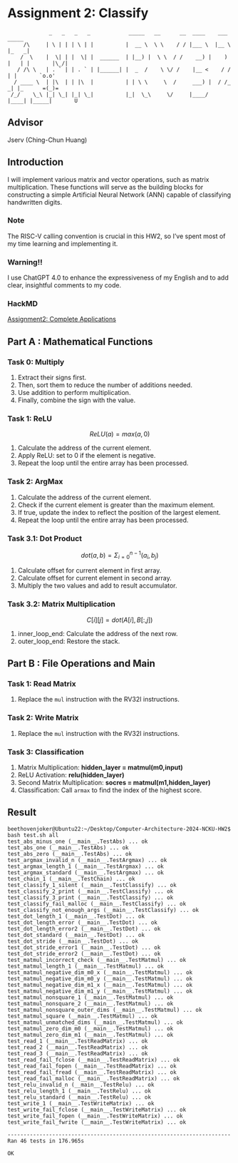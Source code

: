 # Assignment 2: Classify
```
             _   _   _   _            _____   __      __  ____    ___    _____ 
     /\     | \ | | | \ | |          |  __ \  \ \    / / |___ \  |__ \  |_   _|
    /  \    |  \| | |  \| |  ______  | |__) |  \ \  / /    __) |    ) |   | |       |\_/|
   / /\ \   | . ` | | . ` | |______| |  _  /    \ \/ /    |__ <    / /    | |       `o.o'
  / ____ \  | |\  | | |\  |          | | \ \     \  /     ___) |  / /_   _| |_      =(_)=
 /_/    \_\ |_| \_| |_| \_|          |_|  \_\     \/     |____/  |____| |_____|       U
```
## Advisor
Jserv (Ching-Chun Huang)
## Introduction
I will implement various matrix and vector operations, such as matrix multiplication. These functions will serve as the building blocks for constructing a simple Artificial Neural Network (ANN) capable of classifying handwritten digits. 
### Note
The RISC-V calling convention is crucial in this HW2, so I’ve spent most of my time learning and implementing it.
### Warning!!
I use ChatGPT 4.0 to enhance the expressiveness of my English and to add clear, insightful comments to my code.
### HackMD
[Assignment2: Complete Applications](https://hackmd.io/igwvkHa1TMyvtc_bcri4Lg)
## Part A : Mathematical Functions
### Task 0: Multiply
1. Extract their signs first.
2. Then, sort them to reduce the number of additions needed.
3. Use addition to perform multiplication.
4. Finally, combine the sign with the value.

### Task 1: ReLU
$$ReLU(a) = max(a, 0)$$
1. Calculate the address of the current element.
2. Apply ReLU: set to 0 if the element is negative.
3. Repeat the loop until the entire array has been processed.

### Task 2: ArgMax
1. Calculate the address of the current element.
2. Check if the current element is greater than the maximum element.
3. If true, update the index to reflect the position of the largest element.
4. Repeat the loop until the entire array has been processed.

### Task 3.1: Dot Product
$$dot(a,b) = \Sigma_{i=0}^{n-1} (a_i,b_j)$$
1. Calculate offset for current element in first array.
2. Calculate offset for current element in second array.
3. Multiply the two values and add to result accumulator.

### Task 3.2: Matrix Multiplication
$$C[i][j]=dot(A[i],B[:,j])$$
1. inner_loop_end: Calculate the address of the next row.
2. outer_loop_end: Restore the stack.

## Part B : File Operations and Main
### Task 1: Read Matrix
1. Replace the ``mul`` instruction with the RV32I instructions.

### Task 2: Write Matrix
1. Replace the ``mul`` instruction with the RV32I instructions.

### Task 3: Classification
1. Matrix Multiplication:
**hidden_layer = matmul(m0,input)**
2. ReLU Activation:
**relu(hidden_layer)**
3. Second Matrix Multiplication:
**socres = matmul(m1,hidden_layer)**
4. Classification:
Call ``armax`` to find the index of the highest score.

## Result
```
beethovenjoker@Ubuntu22:~/Desktop/Computer-Architecture-2024-NCKU-HW2$ bash test.sh all
test_abs_minus_one (__main__.TestAbs) ... ok
test_abs_one (__main__.TestAbs) ... ok
test_abs_zero (__main__.TestAbs) ... ok
test_argmax_invalid_n (__main__.TestArgmax) ... ok
test_argmax_length_1 (__main__.TestArgmax) ... ok
test_argmax_standard (__main__.TestArgmax) ... ok
test_chain_1 (__main__.TestChain) ... ok
test_classify_1_silent (__main__.TestClassify) ... ok
test_classify_2_print (__main__.TestClassify) ... ok
test_classify_3_print (__main__.TestClassify) ... ok
test_classify_fail_malloc (__main__.TestClassify) ... ok
test_classify_not_enough_args (__main__.TestClassify) ... ok
test_dot_length_1 (__main__.TestDot) ... ok
test_dot_length_error (__main__.TestDot) ... ok
test_dot_length_error2 (__main__.TestDot) ... ok
test_dot_standard (__main__.TestDot) ... ok
test_dot_stride (__main__.TestDot) ... ok
test_dot_stride_error1 (__main__.TestDot) ... ok
test_dot_stride_error2 (__main__.TestDot) ... ok
test_matmul_incorrect_check (__main__.TestMatmul) ... ok
test_matmul_length_1 (__main__.TestMatmul) ... ok
test_matmul_negative_dim_m0_x (__main__.TestMatmul) ... ok
test_matmul_negative_dim_m0_y (__main__.TestMatmul) ... ok
test_matmul_negative_dim_m1_x (__main__.TestMatmul) ... ok
test_matmul_negative_dim_m1_y (__main__.TestMatmul) ... ok
test_matmul_nonsquare_1 (__main__.TestMatmul) ... ok
test_matmul_nonsquare_2 (__main__.TestMatmul) ... ok
test_matmul_nonsquare_outer_dims (__main__.TestMatmul) ... ok
test_matmul_square (__main__.TestMatmul) ... ok
test_matmul_unmatched_dims (__main__.TestMatmul) ... ok
test_matmul_zero_dim_m0 (__main__.TestMatmul) ... ok
test_matmul_zero_dim_m1 (__main__.TestMatmul) ... ok
test_read_1 (__main__.TestReadMatrix) ... ok
test_read_2 (__main__.TestReadMatrix) ... ok
test_read_3 (__main__.TestReadMatrix) ... ok
test_read_fail_fclose (__main__.TestReadMatrix) ... ok
test_read_fail_fopen (__main__.TestReadMatrix) ... ok
test_read_fail_fread (__main__.TestReadMatrix) ... ok
test_read_fail_malloc (__main__.TestReadMatrix) ... ok
test_relu_invalid_n (__main__.TestRelu) ... ok
test_relu_length_1 (__main__.TestRelu) ... ok
test_relu_standard (__main__.TestRelu) ... ok
test_write_1 (__main__.TestWriteMatrix) ... ok
test_write_fail_fclose (__main__.TestWriteMatrix) ... ok
test_write_fail_fopen (__main__.TestWriteMatrix) ... ok
test_write_fail_fwrite (__main__.TestWriteMatrix) ... ok

----------------------------------------------------------------------
Ran 46 tests in 176.965s

OK
```
